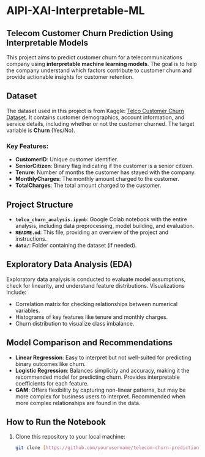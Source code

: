 # AIPI-XAI-Interpretable-ML
## Telecom Customer Churn Prediction Using Interpretable Models

This project aims to predict customer churn for a telecommunications company using **interpretable machine learning models**. The goal is to help the company understand which factors contribute to customer churn and provide actionable insights for customer retention. 

## Dataset

The dataset used in this project is from Kaggle: [Telco Customer Churn Dataset](https://www.kaggle.com/datasets/blastchar/telco-customer-churn). It contains customer demographics, account information, and service details, including whether or not the customer churned. The target variable is **Churn** (Yes/No).

### Key Features:
- **CustomerID**: Unique customer identifier.
- **SeniorCitizen**: Binary flag indicating if the customer is a senior citizen.
- **Tenure**: Number of months the customer has stayed with the company.
- **MonthlyCharges**: The monthly amount charged to the customer.
- **TotalCharges**: The total amount charged to the customer.


## Project Structure

- **`telco_churn_analysis.ipynb`**: Google Colab notebook with the entire analysis, including data preprocessing, model building, and evaluation.
- **`README.md`**: This file, providing an overview of the project and instructions.
- **`data/`**: Folder containing the dataset (if needed).

## Exploratory Data Analysis (EDA)

Exploratory data analysis is conducted to evaluate model assumptions, check for linearity, and understand feature distributions. Visualizations include:
- Correlation matrix for checking relationships between numerical variables.
- Histograms of key features like tenure and monthly charges.
- Churn distribution to visualize class imbalance.

## Model Comparison and Recommendations

- **Linear Regression**: Easy to interpret but not well-suited for predicting binary outcomes like churn.
- **Logistic Regression**: Balances simplicity and accuracy, making it the recommended model for predicting churn. Provides interpretable coefficients for each feature.
- **GAM**: Offers flexibility by capturing non-linear patterns, but may be more complex for business users to interpret. Recommended when more complex relationships are found in the data.

## How to Run the Notebook

1. Clone this repository to your local machine:
   ```bash
   git clone [https://github.com/yourusername/telecom-churn-prediction.git](https://github.com/aiyufan3/AIPI-XAI-Interpretable-ML.git)
